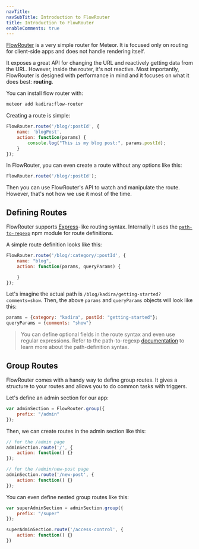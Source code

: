 ```yaml
---
navTitle: 
navSubTitle: Introduction to FlowRouter
title: Introduction to FlowRouter
enableComments: true
---
```


[FlowRouter](https://github.com/meteorhacks/flow-router) is a very simple router for Meteor. It is focused only on routing for client-side apps and does not handle rendering itself.

It exposes a great API for changing the URL and reactively getting data from the URL. However, inside the router, it's not reactive. Most importantly, FlowRouter is designed with performance in mind and it focuses on what it does best: **routing**.

You can install flow router with:

~~~bash
meteor add kadira:flow-router
~~~

Creating a route is simple:

~~~js
FlowRouter.route('/blog/:postId', {
    name: 'blogPost',
    action: function(params) {
        console.log("This is my blog post:", params.postId);
    }
}); 
~~~

In FlowRouter, you can even create a route without any options like this:

~~~js
FlowRouter.route('/blog/:postId');
~~~

Then you can use FlowRouter's API to watch and manipulate the route. However, that's not how we use it most of the time.

## Defining Routes

FlowRouter supports [Express](http://expressjs.com/)-like routing syntax. Internally it uses the [`path-to-regexp`](https://github.com/component/path-to-regexp) npm module for route definitions.

A simple route definition looks like this:

~~~js
FlowRouter.route('/blog/:category/:postId', {
    name: "blog",
    action: function(params, queryParams) {

    }
});
~~~

Let's imagine the actual path is `/blog/kadira/getting-started?comments=show`. Then, the above `params` and `queryParams` objects will look like this:

~~~js
params = {category: "kadira", postId: "getting-started"};
queryParams = {comments: "show"}
~~~


> You can define optional fields in the route syntax and even use regular expressions. Refer to the path-to-regexp [documentation](https://github.com/component/path-to-regexp#suffixed-parameters) to learn more about the path-definition syntax.

## Group Routes

FlowRouter comes with a handy way to define group routes. It gives a structure to your routes and allows you to do common tasks with triggers.

Let's define an admin section for our app:

~~~js
var adminSection = FlowRouter.group({
    prefix: "/admin"
});
~~~

Then, we can create routes in the admin section like this:

~~~js
// for the /admin page
adminSection.route('/', {
    action: function() {}
});

// for the /admin/new-post page
adminSection.route('/new-post', {
    action: function() {}
});
~~~

You can even define nested group routes like this:

~~~js
var superAdminSection = adminSection.group({
    prefix: "/super"
});

superAdminSection.route('/access-control', {
    action: function() {}
})
~~~